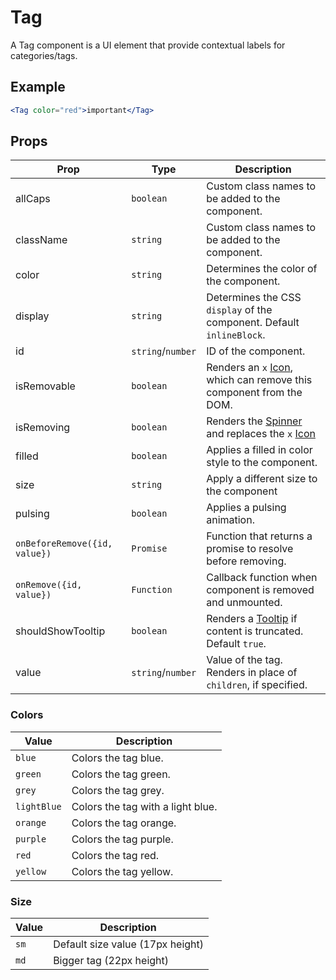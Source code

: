 # Tag

A Tag component is a UI element that provide contextual labels for categories/tags.

## Example

```jsx
<Tag color="red">important</Tag>
```

## Props

| Prop                          | Type              | Description                                                                   |
| ----------------------------- | ----------------- | ----------------------------------------------------------------------------- |
| allCaps                       | `boolean`         | Custom class names to be added to the component.                              |
| className                     | `string`          | Custom class names to be added to the component.                              |
| color                         | `string`          | Determines the color of the component.                                        |
| display                       | `string`          | Determines the CSS `display` of the component. Default `inlineBlock`.         |
| id                            | `string`/`number` | ID of the component.                                                          |
| isRemovable                   | `boolean`         | Renders an `x` [Icon](../Icon), which can remove this component from the DOM. |
| isRemoving                    | `boolean`         | Renders the [Spinner](../Spinner) and replaces the `x` [Icon](../Icon)        |
| filled                        | `boolean`         | Applies a filled in color style to the component.                             |
| size                          | `string`          | Apply a different size to the component                                       |
| pulsing                       | `boolean`         | Applies a pulsing animation.                                                  |
| `onBeforeRemove({id, value})` | `Promise`         | Function that returns a promise to resolve before removing.                   |
| `onRemove({id, value})`       | `Function`        | Callback function when component is removed and unmounted.                    |
| shouldShowTooltip             | `boolean`         | Renders a [Tooltip](../Tooltip) if content is truncated. Default `true`.      |
| value                         | `string`/`number` | Value of the tag. Renders in place of `children`, if specified.               |

### Colors

| Value       | Description                       |
| ----------- | --------------------------------- |
| `blue`      | Colors the tag blue.              |
| `green`     | Colors the tag green.             |
| `grey`      | Colors the tag grey.              |
| `lightBlue` | Colors the tag with a light blue. |
| `orange`    | Colors the tag orange.            |
| `purple`    | Colors the tag purple.            |
| `red`       | Colors the tag red.               |
| `yellow`    | Colors the tag yellow.            |

### Size

| Value | Description                      |
| ----- | -------------------------------- |
| `sm`  | Default size value (17px height) |
| `md`  | Bigger tag (22px height)         |
